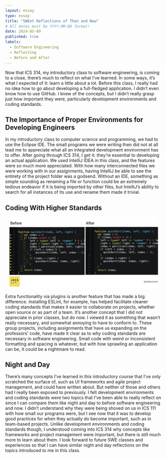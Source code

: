 ```yaml
---
layout: essay
type: essay
title: "SWEet Reflections of Then and Now"
# All dates must be YYYY-MM-DD format!
date: 2024-05-09
published: true
labels:
  - Software Engineering
  - Reflecting
  - Before and After
---
```


Now that ICS 314, my introductory class to software engineering, is coming to a close, there’s much to reflect on what I’ve learned. In some ways, it’s what I expected of it: learn a little about a lot. Before this class, I really had no idea how to go about developing a full-fledged application. I didn’t even know how to use GitHub. I knew of the concepts, but I didn’t really grasp just how important they were, particularly development environments and coding standards.

## The Importance of Proper Environments for Developing Engineers

In my introductory class to computer science and programming, we had to use the Eclipse IDE. The small programs we were writing then did not at all lead me to appreciate what all an integrated development environment has to offer. After going through ICS 314, I get it: they’re essential to developing an actual application. We used IntelliJ IDEA in this class, and the features were so much more appreciated. With how many interconnected files we were working with in our assignments, having IntelliJ be able to see the entirety of the project folder was a godsend. Without an IDE, something as simple sounding as renaming a file or function could be an extremely tedious endeavor if it is being imported by other files, but IntelliJ’s ability to search for all instances of its use and rename them made it trivial. 

## Coding With Higher Standards

<div style="margin: 10px;">
  <img width="600px" src="../img/codingstandards_beforeafter.jpg">
</div>

Extra functionality via plugins is another feature that has made a big difference. Installing ESLint, for example, has helped facilitate cleaner coding standards that makes it easier to collaborate on projects, whether open source or as part of a team. It’s another concept that I did not appreciate in prior classes, but do now. I viewed it as something that wasn’t really necessary, and somewhat annoying to have to conform to. These group projects, including assignments that have us expanding on the professors’ code, have made it clear as to why coding standards are necessary in software engineering. Small code with weird or inconsistent formatting and spacing is whatever, but with how sprawling an application can be, it could be a nightmare to read. 

## Night and Day 

There’s many concepts I’ve learned in this introductory course that I’ve only scratched the surface of, such as UI frameworks and agile project management, and could have written about. But neither of those and others had I really been exposed to previously. I felt development environments and coding standards were two topics that I’ve been able to really reflect on since I can compare them like night and day to before software engineering and now. I didn’t understand why they were being shoved on us in ICS 111 with how small our programs were, but I see now that it was to develop good practices for when they actually do become important, such as in team-based projects. Unlike development environments and coding standards though, I understood coming into ICS 314 why concepts like frameworks and project management were important, but there is still much more to learn about them. I look forward to future SWE classes and experiences so that I can have similar night and day reflections on the topics introduced to me in this class.
